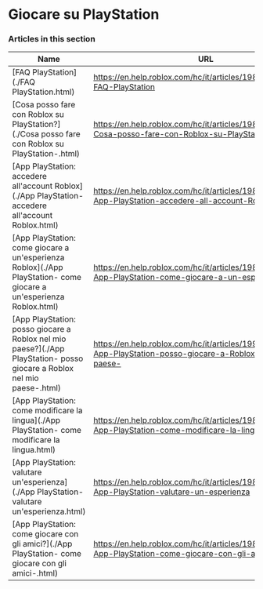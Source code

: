 # Giocare su PlayStation  
### Articles in this section
Name|URL
-|-
[FAQ PlayStation](./FAQ PlayStation.html) |https://en.help.roblox.com/hc/it/articles/19816103303572-FAQ-PlayStation
[Cosa posso fare con Roblox su PlayStation?](./Cosa posso fare con Roblox su PlayStation-.html) |https://en.help.roblox.com/hc/it/articles/19880023697428-Cosa-posso-fare-con-Roblox-su-PlayStation-
[App PlayStation: accedere all'account Roblox](./App PlayStation- accedere all'account Roblox.html) |https://en.help.roblox.com/hc/it/articles/19882211071892-App-PlayStation-accedere-all-account-Roblox
[App PlayStation: come giocare a un'esperienza Roblox](./App PlayStation- come giocare a un'esperienza Roblox.html) |https://en.help.roblox.com/hc/it/articles/19812530807444-App-PlayStation-come-giocare-a-un-esperienza-Roblox
[App PlayStation: posso giocare a Roblox nel mio paese?](./App PlayStation- posso giocare a Roblox nel mio paese-.html) |https://en.help.roblox.com/hc/it/articles/19909075523604-App-PlayStation-posso-giocare-a-Roblox-nel-mio-paese-
[App PlayStation: come modificare la lingua](./App PlayStation- come modificare la lingua.html) |https://en.help.roblox.com/hc/it/articles/19816808772372-App-PlayStation-come-modificare-la-lingua
[App PlayStation: valutare un'esperienza](./App PlayStation- valutare un'esperienza.html) |https://en.help.roblox.com/hc/it/articles/19882247523476-App-PlayStation-valutare-un-esperienza
[App PlayStation: come giocare con gli amici?](./App PlayStation- come giocare con gli amici-.html) |https://en.help.roblox.com/hc/it/articles/19880402518164-App-PlayStation-come-giocare-con-gli-amici-